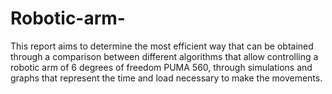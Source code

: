 # Robotic-arm-
This report aims to determine the most efficient way that can be obtained through a comparison between different algorithms that allow controlling a robotic arm of 6 degrees of freedom PUMA 560, through simulations and graphs that represent the time and load necessary to make the movements. 
